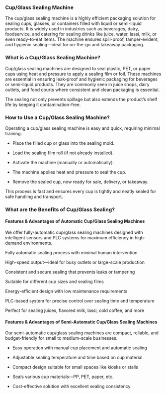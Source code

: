### Cup/Glass Sealing Machine
The cup/glass sealing machine is a highly efficient packaging solution for sealing cups, glasses, or containers filled with liquid or semi-liquid products.
It is widely used in industries such as beverages, dairy, foodservice, and catering for sealing drinks like juice, water, lassi, milk, or even ready-to-eat items.
The machine ensures spill-proof, tamper-evident, and hygienic sealing—ideal for on-the-go and takeaway packaging.


### What is a Cup/Glass Sealing Machine?
Cup/glass sealing machines are designed to seal plastic, PET, or paper cups using heat and pressure to apply a sealing film or foil.
These machines are essential in ensuring leak-proof and hygienic packaging for beverages or semi-liquid products.
They are commonly seen in juice shops, dairy outlets, and food courts where consistent and clean packaging is essential.

The sealing not only prevents spillage but also extends the product’s shelf life by keeping it contamination-free.

### How to Use a Cup/Glass Sealing Machine?
Operating a cup/glass sealing machine is easy and quick, requiring minimal training:

- Place the filled cup or glass into the sealing mold.

- Load the sealing film roll (if not already installed).

- Activate the machine (manually or automatically).

- The machine applies heat and pressure to seal the cup.

- Remove the sealed cup, now ready for sale, delivery, or takeaway.

This process is fast and ensures every cup is tightly and neatly sealed for safe handling and transport.

### What are the Benefits of Cup/Glass Sealing?
#### Features & Advantages of Automatic Cup/Glass Sealing Machines
We offer fully-automatic cup/glass sealing machines designed with intelligent sensors and PLC systems for maximum efficiency in high-demand environments.

Fully automatic sealing process with minimal human intervention

High-speed output—ideal for busy outlets or large-scale production

Consistent and secure sealing that prevents leaks or tampering

Suitable for different cup sizes and sealing films

Energy-efficient design with low maintenance requirements

PLC-based system for precise control over sealing time and temperature

Perfect for sealing juices, flavored milk, lassi, cold coffee, and more

#### Features & Advantages of Semi-Automatic Cup/Glass Sealing Machines
Our semi-automatic cup/glass sealing machines are compact, reliable, and budget-friendly for small to medium-scale businesses.

- Easy operation with manual cup placement and automatic sealing

- Adjustable sealing temperature and time based on cup material

- Compact design suitable for small spaces like kiosks or stalls

- Seals various cup materials—PP, PET, paper, etc.

- Cost-effective solution with excellent sealing consistency



